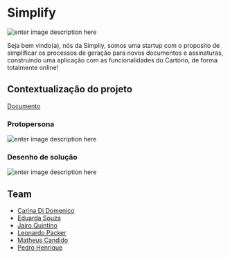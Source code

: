 ﻿# Simplify
![enter image description here](https://user-images.githubusercontent.com/53623249/95022453-d0303200-064d-11eb-8209-12558e10a8fd.png)

Seja bem vindo(a), nós da Simpliy, somos uma startup com o proposito de simplificar os processos de geração para novos documentos e assinaturas, construindo uma aplicação com as funcionalidades do Cartório, de forma totalmente online!

## Contextualização do projeto
[Documento](https://github.com/BandTec/simplify/blob/master/documents/Sprint-01/Documentos-contextualiza%C3%A7%C3%A3o/Contextualiza%C3%A7%C3%A3o%20e%20Justificativa.docx)

### Protopersona
![enter image description here](https://user-images.githubusercontent.com/53623249/95021990-b3dec600-064a-11eb-97f5-aa67c316e4fb.png)
### Desenho de solução
![enter image description here](https://github.com/BandTec/simplify/blob/master/documents/Sprint-01/Diagramas/Desenho%20de%20Solu%C3%A7%C3%A3o/Desenho%20de%20solu%C3%A7%C3%A3o.png)
## Team

- [Carina Di Domenico](https://github.com/carinadidomenico) 
- [Eduarda Souza](https://github.com/eduardasouzabandtec)
- [Jairo Quintino](https://github.com/jqdjairo)
- [Leonardo Packer](https://github.com/leopackerbt)
- [Matheus Candido](https://github.com/matheuscandidobandtec)
- [Pedro Henrique](https://github.com/pedrotxt)
